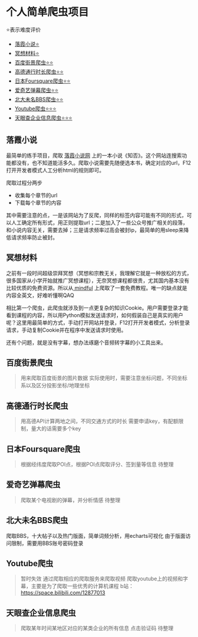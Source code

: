 # 个人简单爬虫项目

⭐表示难度评价
- [落霞小说⭐](#落霞小说)  
- [冥想材料⭐](#冥想材料)  
- [百度街景爬虫⭐⭐](#百度街景爬虫)
- [高德通行时长爬虫⭐⭐](#高德通行时长爬虫)
- [日本Foursquare爬虫⭐⭐](#日本Foursquare爬虫)
- [爱奇艺弹幕爬虫⭐⭐](#爱奇艺弹幕爬虫)
- [北大未名BBS爬虫⭐⭐](#北大未名BBS爬虫)  
- [Youtube爬虫⭐⭐⭐](#Youtube爬虫)  
- [天眼查企业信息爬虫⭐⭐⭐](#天眼查企业信息爬虫)

## 落霞小说
最简单的练手项目，爬取 [落霞小说网](https://www.luoxia.org/) 上的一本小说《知否》。这个网站连搜索功能都没有，也不知道能活多久。爬取小说需要先随便选本书，确定对应的url，F12打开开发者模式人工分析html的规则即可。

爬取过程分两步
* 收集每个章节的url
* 下载每个章节的内容

其中需要注意的点，一是该网站为了反爬，同样的标签内容可能有不同的形式，可以人工确定所有形式，用正则提取url；二是加入了一些公众号推广相关的段落，和小说内容无关，需要去掉；三是请求频率过高会被封ip，最简单的用sleep来降低请求频率防止被封。

## 冥想材料
之前有一段时间超级崇拜冥想（冥想和宗教无关，我理解它就是一种放松的方式，很多国家从小学开始就推广冥想课程），无奈冥想课程都很贵，尤其国内基本没有比较优质的免费资源。所以从[ mindful](https://www.mindful.org/) 上爬取了一套免费教程。唯一的缺点就是内容全英文，好难听懂啊QAQ

相比第一个爬虫，此爬虫就涉及到一点更复杂的知识Cookie。用户需要登录才能看到课程的内容，所以用Python模拟发送请求时，如何假装自己是真实的用户呢？这里用最简单的方式，手动打开网站并登录，F12打开开发者模式，分析登录请求，手动复制Cookie并在程序中发送请求时使用。

还有个问题，就是没有字幕，想办法琢磨个音频转字幕的小工具出来。

## 百度街景爬虫
> 用来爬取百度街景的图片数据
> 实际使用时，需要注意坐标问题，不同坐标系以及区分投影坐标/地理坐标

## 高德通行时长爬虫
> 用高德API计算两地之间，不同交通方式的时长
> 需要申请key，有配额限制，量大的话需要多个key

## 日本Foursquare爬虫
> 根据经纬度爬取POI点，根据POI点爬取评分、签到量等信息
> 待整理


## 爱奇艺弹幕爬虫
> 爬取某个电视剧的弹幕，并分析情感
> 待整理

## 北大未名BBS爬虫
爬取BBS，十大帖子以及热门版面，简单词频分析，用echarts可视化
由于版面访问限制，需要用BBS账号密码登录

## Youtube爬虫
> 暂时失效
> 通过爬取相应的爬取服务来爬取视频
> 爬取youtube上的视频和字幕，主要是为了爬取一些优秀的计算机课程
> b站：https://space.bilibili.com/12877013

## 天眼查企业信息爬虫
> 爬取某年时间某地区对应的某类企业的所有信息
> 点击验证码
> 待整理
